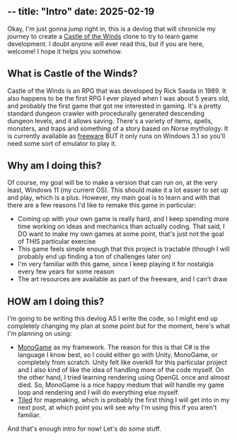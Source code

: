 --
title: "Intro"
date: 2025-02-19
---

Okay, I'm just gonna jump right in, this is a devlog that will chronicle my journey to create a [Castle of the Winds](https://en.wikipedia.org/wiki/Castle_of_the_Winds) clone to try to learn game development. I doubt anyone will ever read this, but if you are here, welcome! I hope it helps you somehow.

## What is Castle of the Winds?
Castle of the Winds is an RPG that was developed by Rick Saada in 1989. It also happens to be the first RPG I ever played when I was about 5 years old, and probably the first game that got me interested in gaming. It's a pretty standard dungeon crawler with procedurally generated descending dungeon levels, and it allows saving. There's a variety of items, spells, monsters, and traps and something of a story based on Norse mythology. It is currently available as [freeware](http://lkbm.ecritters.biz/cotw/download.html) BUT it only runs on Windows 3.1 so you'll need some sort of emulator to play it.

## Why am I doing this?
Of course, my goal will be to make a version that can run on, at the very least, Windows 11 (my current OS). This should make it a lot easier to set up and play, which is a plus. However, my main goal is to learn and with that there are a few reasons I'd like to remake this game in particular:

* Coming up with your own game is really hard, and I keep spending more time working on ideas and mechanics than actually coding. That said, I DO want to make my own games at some point, that's just not the goal of THIS particular exercise
* This game feels simple enough that this project is tractable (though I will probably end up finding a ton of challenges later on)
* I'm very familiar with this game, since I keep playing it for nostalgia every few years for some reason
* The art resources are available as part of the freeware, and I can't draw

## HOW am I doing this?
I'm going to be writing this devlog AS I write the code, so I might end up completely changing my plan at some point but for the moment, here's what I'm planning on using:

* [MonoGame](https://monogame.net/) as my framework. The reason for this is that C# is the language I know best, so I could either go with Unity, MonoGame, or completely from scratch. Unity felt like overkill for this particular project and I also kind of like the idea of handling more of the code myself. On the other hand, I tried learning rendering using OpenGL once and almost died. So, MonoGame is a nice happy medium that will handle my game loop and rendering and I will do everything else myself.
* [Tiled](https://www.mapeditor.org/) for mapmaking, which is probably the first thing I will get into in my next post, at which point you will see why I'm using this if you aren't familiar.

And that's enough intro for now! Let's do some stuff.
